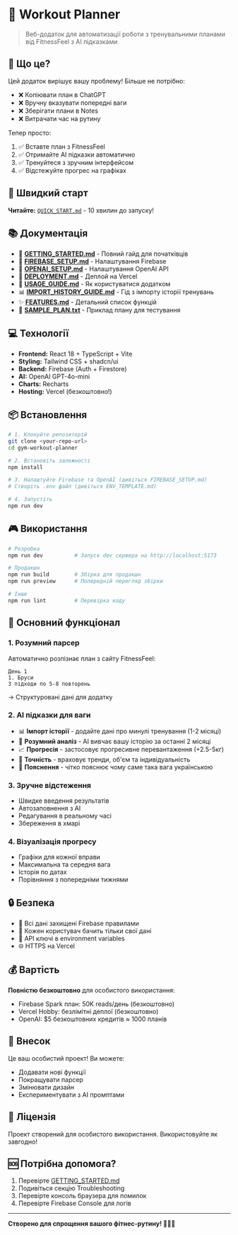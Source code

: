 # 💪 Workout Planner

> Веб-додаток для автоматизації роботи з тренувальними планами від FitnessFeel з AI підказками

## 🎯 Що це?

Цей додаток вирішує вашу проблему! Більше не потрібно:
- ❌ Копіювати план в ChatGPT
- ❌ Вручну вказувати попередні ваги
- ❌ Зберігати плани в Notes
- ❌ Витрачати час на рутину

Тепер просто:
1. ✅ Вставте план з FitnessFeel
2. ✅ Отримайте AI підказки автоматично
3. ✅ Тренуйтеся з зручним інтерфейсом
4. ✅ Відстежуйте прогрес на графіках

## 🚀 Швидкий старт

**Читайте:** [`QUICK_START.md`](./QUICK_START.md) - 10 хвилин до запуску!

## 📚 Документація

- 📖 **[GETTING_STARTED.md](./GETTING_STARTED.md)** - Повний гайд для початківців
- 🔧 **[FIREBASE_SETUP.md](./FIREBASE_SETUP.md)** - Налаштування Firebase
- 🤖 **[OPENAI_SETUP.md](./OPENAI_SETUP.md)** - Налаштування OpenAI API
- 🚀 **[DEPLOYMENT.md](./DEPLOYMENT.md)** - Деплой на Vercel
- 📱 **[USAGE_GUIDE.md](./USAGE_GUIDE.md)** - Як користуватися додатком
- 📊 **[IMPORT_HISTORY_GUIDE.md](./IMPORT_HISTORY_GUIDE.md)** - Гід з імпорту історії тренувань
- ✨ **[FEATURES.md](./FEATURES.md)** - Детальний список функцій
- 📄 **[SAMPLE_PLAN.txt](./SAMPLE_PLAN.txt)** - Приклад плану для тестування

## 💻 Технології

- **Frontend:** React 18 + TypeScript + Vite
- **Styling:** Tailwind CSS + shadcn/ui
- **Backend:** Firebase (Auth + Firestore)
- **AI:** OpenAI GPT-4o-mini
- **Charts:** Recharts
- **Hosting:** Vercel (безкоштовно!)

## 📦 Встановлення

```bash
# 1. Клонуйте репозиторій
git clone <your-repo-url>
cd gym-workout-planner

# 2. Встановіть залежності
npm install

# 3. Налаштуйте Firebase та OpenAI (дивіться FIREBASE_SETUP.md)
# Створіть .env файл (дивіться ENV_TEMPLATE.md)

# 4. Запустіть
npm run dev
```

## 🎮 Використання

```bash
# Розробка
npm run dev          # Запуск dev сервера на http://localhost:5173

# Продакшн
npm run build        # Збірка для продакшн
npm run preview      # Попередній перегляд збірки

# Інше
npm run lint         # Перевірка коду
```

## 🌟 Основний функціонал

### 1. Розумний парсер
Автоматично розпізнає план з сайту FitnessFeel:
```
День 1
1. Бруси
3 підходи по 5-8 повторень
```
→ Структуровані дані для додатку

### 2. AI підказки для ваги
- 📊 **Імпорт історії** - додайте дані про минулі тренування (1-2 місяці)
- 🤖 **Розумний аналіз** - AI вивчає вашу історію за останні 2 місяці
- 📈 **Прогресія** - застосовує прогресивне перевантаження (+2.5-5кг)
- 🎯 **Точність** - враховує тренди, об'єм та індивідуальність
- 💬 **Пояснення** - чітко пояснює чому саме така вага українською

### 3. Зручне відстеження
- Швидке введення результатів
- Автозаповнення з AI
- Редагування в реальному часі
- Збереження в хмарі

### 4. Візуалізація прогресу
- Графіки для кожної вправи
- Максимальна та середня вага
- Історія по датах
- Порівняння з попередніми тижнями

## 🔒 Безпека

- 🔐 Всі дані захищені Firebase правилами
- 👤 Кожен користувач бачить тільки свої дані
- 🔑 API ключі в environment variables
- 🌐 HTTPS на Vercel

## 💰 Вартість

**Повністю безкоштовно** для особистого використання:
- Firebase Spark план: 50K reads/день (безкоштовно)
- Vercel Hobby: безлімітні деплої (безкоштовно)
- OpenAI: $5 безкоштовних кредитів ≈ 1000 планів

## 🤝 Внесок

Це ваш особистий проект! Ви можете:
- Додавати нові функції
- Покращувати парсер
- Змінювати дизайн
- Експериментувати з AI промптами

## 📄 Ліцензія

Проект створений для особистого використання. Використовуйте як завгодно!

## 🆘 Потрібна допомога?

1. Перевірте [GETTING_STARTED.md](./GETTING_STARTED.md)
2. Подивіться секцію Troubleshooting
3. Перевірте консоль браузера для помилок
4. Перевірте Firebase Console для логів

---

**Створено для спрощення вашого фітнес-рутину! 💪🏋️‍♂️**

